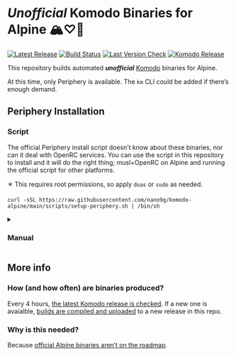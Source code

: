 # _Unofficial_ Komodo Binaries for Alpine 🏔️♡🦎
[![Latest Release](https://img.shields.io/github/v/release/nano9g/komodo-alpine?logo=alpinelinux)](https://github.com/nano9g/komodo-alpine/releases/latest)
[![Build Status](https://img.shields.io/github/actions/workflow/status/nano9g/komodo-alpine/build.yaml?logo=alpinelinux&label=build)](https://github.com/nano9g/komodo-alpine/actions/workflows/build.yaml)
[![Last Version Check](https://img.shields.io/badge/dynamic/json?url=https%3A%2F%2Fapi.github.com%2Frepos%2Fnano9g%2Fkomodo-alpine%2Factions%2Fworkflows%2F189020361%2Fruns%3Fstatus%3Dcompleted%26per_page%3D1&query=%24.workflow_runs%5B0%5D.run_started_at&label=%F0%9F%A6%8E%20version%20check&color=989499)](https://github.com/nano9g/komodo-alpine/actions/workflows/check.yaml)
[![Komodo Release](https://img.shields.io/github/v/release/moghtech/komodo?label=%F0%9F%A6%8E%20release&labelColor=e5e5e5&color=e0f3e2)](https://github.com/moghtech/komodo/releases/latest)

This repository builds automated ***unofficial*** [Komodo](https://komo.do) binaries for Alpine.

At this time, only Periphery is available. The `km` CLI could be added if there’s enough demand.

## Periphery Installation

### Script

The official Periphery install script doesn’t know about these binaries, nor can it deal with OpenRC services. You can use the script in this repository to install and it will do the right thing; musl+OpenRC on Alpine and running the official script for other platforms.

✴️ This requires root permissions, so apply `doas` or `sudo` as needed.

```
curl -sSL https://raw.githubusercontent.com/nano9g/komodo-alpine/main/scripts/setup-periphery.sh | /bin/sh
```

<details>
<summary>

### Manual

</summary>

✴️ These steps must be performed with root permissions, so apply `doas` or `sudo` as needed.

1. Download the [latest release](https://github.com/nano9g/komodo-alpine/releases/latest) for your architecture and extract to `/usr/local/bin/periphery`
   ```
   curl -L "https://github.com/nano9g/komodo-alpine/releases/latest/download/periphery_musl_✴️YOUR-ARCHITECTURE-HERE✴️.tar.gz" -o periphery.tar.gz
   tar xf periphery.tar.gz
   mv periphery /usr/local/bin
   ```
3. Create the OpenRC service file at `/etc/init.d/periphery`
   ```
   #!/sbin/openrc-run

   description="Komodo Periphery Agent"
   command="/usr/local/bin/periphery"
   command_args="--config-path /etc/komodo/periphery.config.toml"
   command_background=true
   required_dirs=/etc/komodo
   pidfile=/run/periphery.pid
   output_log=/var/log/komodo.log
   output_err=/var/log/komodo.err
   ```
4. Create Periphery config file at `/etc/komodo/periphery.config.toml` ([template here](https://github.com/moghtech/komodo/blob/main/config/periphery.config.toml))
5. Make sure necessary files are executable, then enable and start the service:
   ```
   chmod +x /usr/local/bin/periphery /etc/init.d/periphery
   rc-update add periphery default
   service periphery restart
   ```

</details>

## More info

### How (and how often) are binaries produced?

Every 4 hours, [the latest Komodo release is checked](https://github.com/nano9g/komodo-alpine/actions/workflows/check.yaml). If a new one is avaialble, [builds are compiled and uploaded](https://github.com/nano9g/komodo-alpine/actions/workflows/build.yaml) to a new release in this repo.

### Why is this needed?

Because [official Alpine binaries aren’t on the roadmap](https://github.com/moghtech/komodo/issues/479#issuecomment-2851612052).
